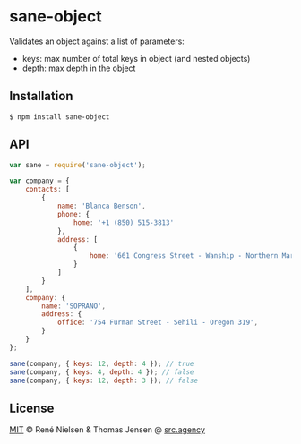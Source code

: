 # sane-object

Validates an object against a list of parameters:
- keys: max number of total keys in object (and nested objects)
- depth: max depth in the object

## Installation

```shell
$ npm install sane-object
```

## API

```javascript
var sane = require('sane-object');

var company = {
	contacts: [
		{
			name: 'Blanca Benson',
			phone: {
				home: '+1 (850) 515-3813'
			},
			address: [
				{
					home: '661 Congress Street - Wanship - Northern Mariana Islands 717',
				}
			]
		}
	],
	company: {
		name: 'SOPRANO',
		address: {
			office: '754 Furman Street - Sehili - Oregon 319',
		}
	}
};

sane(company, { keys: 12, depth: 4 }); // true
sane(company, { keys: 4, depth: 4 }); // false
sane(company, { keys: 12, depth: 3 }); // false

```

## License

[MIT](http://opensource.org/licenses/MIT) © René Nielsen & Thomas Jensen @ [src.agency](http://src.agency)
